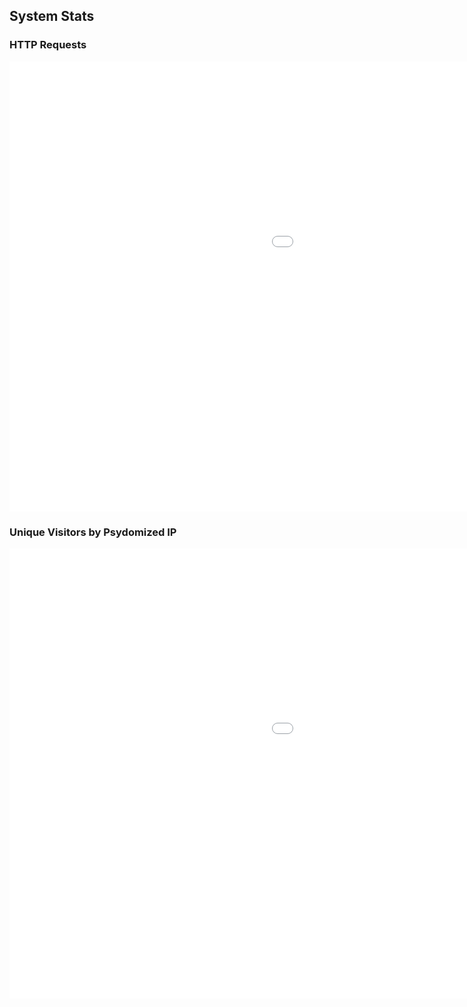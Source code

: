 ## System Stats


### HTTP Requests

<iframe src="/en/api/graph/requests.html" width="1440 !important" height="720 !important" style="border:none;" scrolling="no" title="Absatz f&uuml; {{this.materialname}}"></iframe>


### Unique Visitors by Psydomized IP

<iframe src="/en/api/graph/visitors.html" width="1440 !important" height="720 !important" style="border:none;" scrolling="no" title="Absatz f&uuml; {{this.materialname}}"></iframe>
